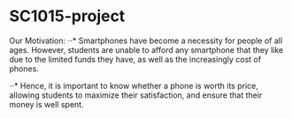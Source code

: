 # SC1015-project

Our Motivation:
⋅⋅* Smartphones have become a necessity for people of all ages. However, students are unable to afford any smartphone that they like due to the limited funds they have, as well as the increasingly cost of phones.

⋅⋅* Hence, it is important to know whether a phone is worth its price, allowing students to maximize their satisfaction, and ensure that their money is well spent. 
